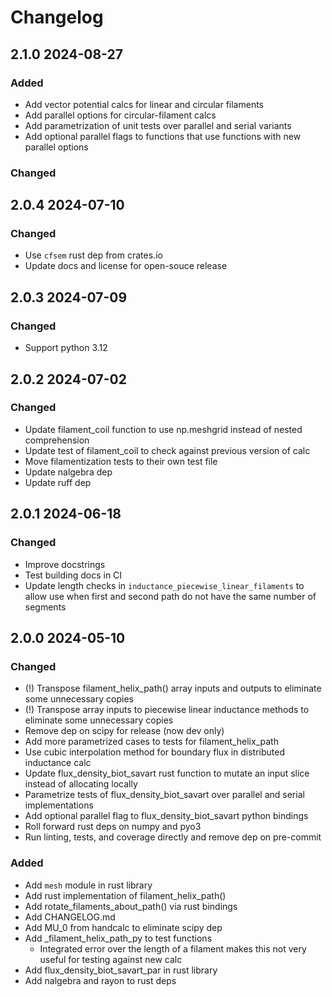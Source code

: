 # Changelog

## 2.1.0 2024-08-27

### Added

* Add vector potential calcs for linear and circular filaments
* Add parallel options for circular-filament calcs
* Add parametrization of unit tests over parallel and serial variants
* Add optional parallel flags to functions that use functions with new parallel options

### Changed

## 2.0.4 2024-07-10

### Changed

* Use `cfsem` rust dep from crates.io
* Update docs and license for open-souce release

## 2.0.3 2024-07-09

### Changed

* Support python 3.12

## 2.0.2 2024-07-02

### Changed

* Update filament_coil function to use np.meshgrid instead of nested comprehension
* Update test of filament_coil to check against previous version of calc
* Move filamentization tests to their own test file
* Update nalgebra dep
* Update ruff dep

## 2.0.1 2024-06-18

### Changed

* Improve docstrings
* Test building docs in CI
* Update length checks in `inductance_piecewise_linear_filaments` to allow use when first and second path do not have the same number of segments

## 2.0.0 2024-05-10

### Changed

* (!) Transpose filament_helix_path() array inputs and outputs to eliminate some unnecessary copies
* (!) Transpose array inputs to piecewise linear inductance methods to eliminate some unnecessary copies
* Remove dep on scipy for release (now dev only)
* Add more parametrized cases to tests for filament_helix_path
* Use cubic interpolation method for boundary flux in distributed inductance calc
* Update flux_density_biot_savart rust function to mutate an input slice instead of allocating locally
* Parametrize tests of flux_density_biot_savart over parallel and serial implementations
* Add optional parallel flag to flux_density_biot_savart python bindings
* Roll forward rust deps on numpy and pyo3
* Run linting, tests, and coverage directly and remove dep on pre-commit

### Added

* Add `mesh` module in rust library
* Add rust implementation of filament_helix_path()
* Add rotate_filaments_about_path() via rust bindings
* Add CHANGELOG.md
* Add MU_0 from handcalc to eliminate scipy dep
* Add _filament_helix_path_py to test functions
  * Integrated error over the length of a filament makes this not very useful for testing against new calc
* Add flux_density_biot_savart_par in rust library
* Add nalgebra and rayon to rust deps
